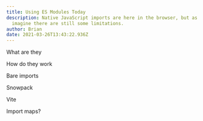 ```yaml
---
title: Using ES Modules Today
description: Native JavaScript imports are here in the browser, but as you might
  imagine there are still some limitations.
author: Brian
date: 2021-03-26T13:43:22.936Z
---
```

What are they

How do they work

Bare imports

Snowpack

Vite


Import maps?